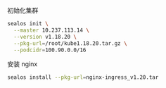 初始化集群

```bash
sealos init \
  --master 10.237.113.14 \
  --version v1.18.20 \
  --pkg-url=/root/kube1.18.20.tar.gz \
  --podcidr=100.90.0.0/16

```

安装 nginx

```bash
sealos install --pkg-url=nginx-ingress_v1.20.tar
```

